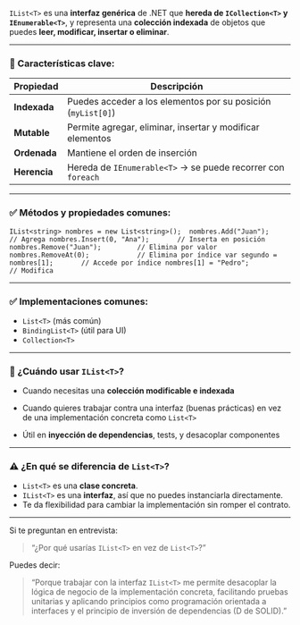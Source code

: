`IList<T>` es una **interfaz genérica** de .NET que **hereda de `ICollection<T>` y `IEnumerable<T>`**, y representa una **colección indexada** de objetos que puedes **leer, modificar, insertar o eliminar**.

---

### 🧠 Características clave:

|Propiedad|Descripción|
|---|---|
|**Indexada**|Puedes acceder a los elementos por su posición (`myList[0]`)|
|**Mutable**|Permite agregar, eliminar, insertar y modificar elementos|
|**Ordenada**|Mantiene el orden de inserción|
|**Herencia**|Hereda de `IEnumerable<T>` → se puede recorrer con `foreach`|

---

### ✅ Métodos y propiedades comunes:



`IList<string> nombres = new List<string>();  nombres.Add("Juan");            // Agrega nombres.Insert(0, "Ana");       // Inserta en posición nombres.Remove("Juan");         // Elimina por valor nombres.RemoveAt(0);            // Elimina por índice var segundo = nombres[1];       // Accede por índice nombres[1] = "Pedro";           // Modifica`

---

### ✅ Implementaciones comunes:

- `List<T>` (más común)
- `BindingList<T>` (útil para UI)
- `Collection<T>`

---

### 🚀 ¿Cuándo usar `IList<T>`?

- Cuando necesitas una **colección modificable e indexada**
    
- Cuando quieres trabajar contra una interfaz (buenas prácticas) en vez de una implementación concreta como `List<T>`
    
- Útil en **inyección de dependencias**, tests, y desacoplar componentes
    

---

### ⚠️ ¿En qué se diferencia de `List<T>`?

- `List<T>` es una **clase concreta**.
- `IList<T>` es una **interfaz**, así que no puedes instanciarla directamente.
- Te da flexibilidad para cambiar la implementación sin romper el contrato.

---

Si te preguntan en entrevista:

> “¿Por qué usarías `IList<T>` en vez de `List<T>`?”

Puedes decir:

> “Porque trabajar con la interfaz `IList<T>` me permite desacoplar la lógica de negocio de la implementación concreta, facilitando pruebas unitarias y aplicando principios como programación orientada a interfaces y el principio de inversión de dependencias (D de SOLID).”